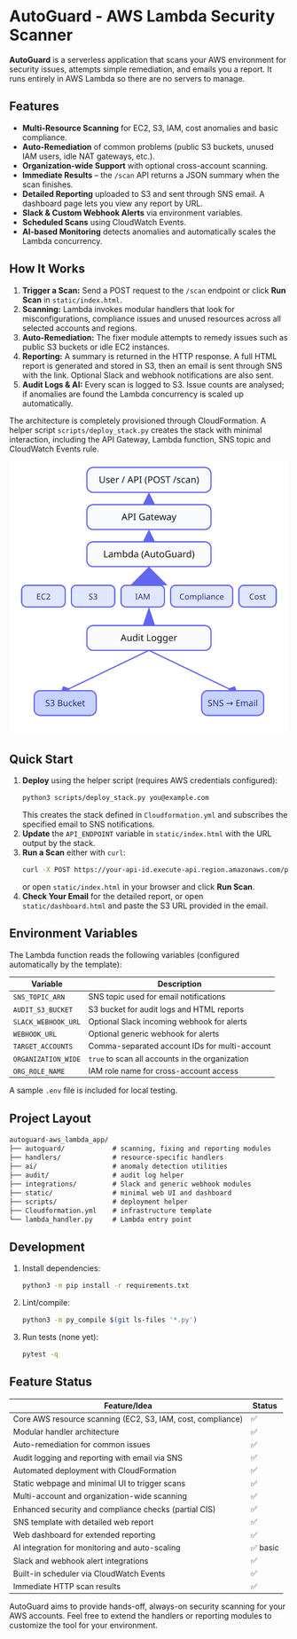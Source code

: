 # AutoGuard - AWS Lambda Security Scanner

**AutoGuard** is a serverless application that scans your AWS environment for security issues, attempts simple remediation, and emails you a report. It runs entirely in AWS Lambda so there are no servers to manage.

## Features

- **Multi-Resource Scanning** for EC2, S3, IAM, cost anomalies and basic compliance.
- **Auto-Remediation** of common problems (public S3 buckets, unused IAM users, idle NAT gateways, etc.).
- **Organization-wide Support** with optional cross-account scanning.
- **Immediate Results** – the `/scan` API returns a JSON summary when the scan finishes.
- **Detailed Reporting** uploaded to S3 and sent through SNS email. A dashboard page lets you view any report by URL.
- **Slack & Custom Webhook Alerts** via environment variables.
- **Scheduled Scans** using CloudWatch Events.
- **AI-based Monitoring** detects anomalies and automatically scales the Lambda concurrency.

## How It Works

1. **Trigger a Scan:** Send a POST request to the `/scan` endpoint or click **Run Scan** in `static/index.html`.
2. **Scanning:** Lambda invokes modular handlers that look for misconfigurations, compliance issues and unused resources across all selected accounts and regions.
3. **Auto-Remediation:** The fixer module attempts to remedy issues such as public S3 buckets or idle EC2 instances.
4. **Reporting:** A summary is returned in the HTTP response. A full HTML report is generated and stored in S3, then an email is sent through SNS with the link. Optional Slack and webhook notifications are also sent.
5. **Audit Logs & AI:** Every scan is logged to S3. Issue counts are analysed; if anomalies are found the Lambda concurrency is scaled up automatically.

The architecture is completely provisioned through CloudFormation. A helper script `scripts/deploy_stack.py` creates the stack with minimal interaction, including the API Gateway, Lambda function, SNS topic and CloudWatch Events rule.

![Architecture Diagram](assets/image.svg)

## Quick Start

1. **Deploy** using the helper script (requires AWS credentials configured):
   ```bash
   python3 scripts/deploy_stack.py you@example.com
   ```
   This creates the stack defined in `Cloudformation.yml` and subscribes the specified email to SNS notifications.
2. **Update** the `API_ENDPOINT` variable in `static/index.html` with the URL output by the stack.
3. **Run a Scan** either with `curl`:
   ```bash
   curl -X POST https://your-api-id.execute-api.region.amazonaws.com/prod/scan
   ```
   or open `static/index.html` in your browser and click **Run Scan**.
4. **Check Your Email** for the detailed report, or open `static/dashboard.html` and paste the S3 URL provided in the email.

## Environment Variables

The Lambda function reads the following variables (configured automatically by the template):

| Variable            | Description                                     |
|---------------------|-------------------------------------------------|
| `SNS_TOPIC_ARN`     | SNS topic used for email notifications          |
| `AUDIT_S3_BUCKET`   | S3 bucket for audit logs and HTML reports       |
| `SLACK_WEBHOOK_URL` | Optional Slack incoming webhook for alerts      |
| `WEBHOOK_URL`       | Optional generic webhook for alerts             |
| `TARGET_ACCOUNTS`   | Comma-separated account IDs for multi-account   |
| `ORGANIZATION_WIDE` | `true` to scan all accounts in the organization |
| `ORG_ROLE_NAME`     | IAM role name for cross-account access          |

A sample `.env` file is included for local testing.

## Project Layout

```
autoguard-aws_lambda_app/
├── autoguard/            # scanning, fixing and reporting modules
├── handlers/             # resource-specific handlers
├── ai/                   # anomaly detection utilities
├── audit/                # audit log helper
├── integrations/         # Slack and generic webhook modules
├── static/               # minimal web UI and dashboard
├── scripts/              # deployment helper
├── Cloudformation.yml    # infrastructure template
└── lambda_handler.py     # Lambda entry point
```

## Development

1. Install dependencies:
   ```bash
   python3 -m pip install -r requirements.txt
   ```
2. Lint/compile:
   ```bash
   python3 -m py_compile $(git ls-files '*.py')
   ```
3. Run tests (none yet):
   ```bash
   pytest -q
   ```

## Feature Status

| Feature/Idea                                                         | Status     |
|----------------------------------------------------------------------|-----------|
| Core AWS resource scanning (EC2, S3, IAM, cost, compliance)          | ✅        |
| Modular handler architecture                                         | ✅        |
| Auto-remediation for common issues                                   | ✅        |
| Audit logging and reporting with email via SNS                       | ✅        |
| Automated deployment with CloudFormation                             | ✅        |
| Static webpage and minimal UI to trigger scans                       | ✅        |
| Multi-account and organization-wide scanning                         | ✅        |
| Enhanced security and compliance checks (partial CIS)                | ✅        |
| SNS template with detailed web report                                | ✅        |
| Web dashboard for extended reporting                                 | ✅        |
| AI integration for monitoring and auto-scaling                       | ✅ basic  |
| Slack and webhook alert integrations                                 | ✅        |
| Built-in scheduler via CloudWatch Events                             | ✅        |
| Immediate HTTP scan results                                          | ✅        |

AutoGuard aims to provide hands-off, always-on security scanning for your AWS accounts. Feel free to extend the handlers or reporting modules to customize the tool for your environment.

